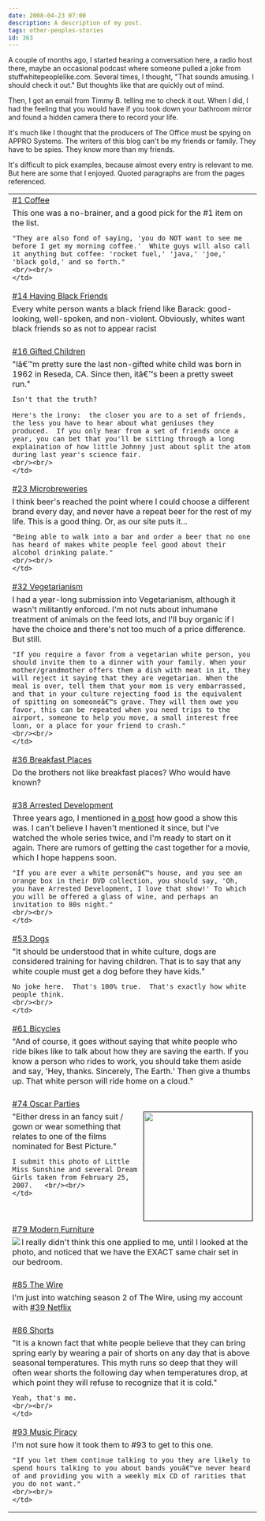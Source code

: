 ```yaml
---
date: 2008-04-23 07:00
description: A description of my post.
tags: other-peoples-stories
id: 363
---
```

A couple of months ago, I started hearing a conversation here, a radio host there, maybe an occasional podcast where someone pulled a joke from stuffwhitepeoplelike.com.  Several times, I thought, "That sounds amusing.  I should check it out."  But thoughts like that are quickly out of mind.

Then, I got an email from Timmy B. telling me to check it out.  When I did, I had the feeling that you would have if you took down your bathroom mirror and found a hidden camera there to record your life.

It's much like I thought that the producers of The Office must be spying on APPRO Systems.  The writers of this blog can't be my friends or family.  They have to be spies.  They know more than my friends.
<!--more-->
It's difficult to pick examples, because almost every entry is relevant to me.  But here are some that I enjoyed.  Quoted paragraphs are from the pages referenced.

<table align="center" border=0 cellspacing=0 cellpadding=0 width="90%">
<tr align="left" valign="middle">
	<td><a href="http://stuffwhitepeoplelike.wordpress.com/2008/01/18/1-coffee/" target="_blank">#1 Coffee</a></td>
</tr><tr>
	<td>This one was a no-brainer, and a good pick for the #1 item on the list.
	
	"They are also fond of saying, 'you do NOT want to see me before I get my morning coffee.'  White guys will also call it anything but coffee: 'rocket fuel,' 'java,' 'joe,' 'black gold,' and so forth."
	<br/><br/>
	</td>

</tr><tr>
	<td><a href="http://stuffwhitepeoplelike.wordpress.com/2008/01/21/14-having-black-friends/" target="_blank">#14 Having Black Friends</a></td>
</tr><tr>
	<td>Every white person wants a black friend like Barack: good-looking, well-spoken, and non-violent. Obviously, whites want black friends so as not to appear racist
	<br/><br/>
	</td>
</tr><tr>
	<td><a href="http://stuffwhitepeoplelike.wordpress.com/2008/01/22/17-gifted-children/" target="_blank">#16 Gifted Children</a> </td>
</tr><tr>
	<td>"Iâ€™m pretty sure the last non-gifted white child was born in 1962 in Reseda, CA. Since then, itâ€™s been a pretty sweet run."
	
	Isn't that the truth?
	
	Here's the irony:  the closer you are to a set of friends, the less you have to hear about what geniuses they produced.  If you only hear from a set of friends once a year, you can bet that you'll be sitting through a long explaination of how little Johnny just about split the atom during last year's science fair.
	<br/><br/>
	</td>
</tr><tr>
	<td><a href="http://stuffwhitepeoplelike.wordpress.com/2008/01/24/23-microbreweries/" target="_blank">#23 Microbreweries</a></td>
</tr><tr>
	<td>I think beer's reached the point where I could choose a different brand every day, and never have a repeat beer for the rest of my life.  This is a good thing.  Or, as our site puts it...
	
	"Being able to walk into a bar and order a beer that no one has heard of makes white people feel good about their alcohol drinking palate."
	<br/><br/>
	</td>
</tr><tr>
	<td><a href="http://stuffwhitepeoplelike.wordpress.com/2008/01/27/32-veganvegetarianism/" target="_blank">#32 Vegetarianism</a></td>
</tr><tr>
	<td>I had a year-long submission into Vegetarianism, although it wasn't militantly enforced.  I'm not nuts about inhumane treatment of animals on the feed lots, and I'll buy organic if I have the choice and there's not too much of a price difference.  But still.
	
	"If you require a favor from a vegetarian white person, you should invite them to a dinner with your family. When your mother/grandmother offers them a dish with meat in it, they will reject it saying that they are vegetarian. When the meal is over, tell them that your mom is very embarrassed, and that in your culture rejecting food is the equivalent of spitting on someoneâ€™s grave. They will then owe you favor, this can be repeated when you need trips to the airport, someone to help you move, a small interest free loan, or a place for your friend to crash."
	<br/><br/>
	</td>
</tr><tr>
	<td><a href="http://stuffwhitepeoplelike.wordpress.com/2008/01/28/36-breakfast-places/" target="_blank">#36 Breakfast Places</a></td>
</tr><tr>
	<td>Do the brothers not like breakfast places?  Who would have known?
	<br/><br/>
	</td>
</tr><tr>
	<td><a href="http://stuffwhitepeoplelike.wordpress.com/2008/01/29/38-arrested-development/" target="_blank">#38 Arrested Development</a></td>
</tr><tr>
	<td>Three years ago, I mentioned in <a href="http://theskinnyonbenny.com/blog2/archives/114">a post</a> how good a show this was.  I can't believe I haven't mentioned it since, but I've watched the whole series twice, and I'm ready to start on it again.  There are rumors of getting the cast together for a movie, which I hope happens soon.
	
	"If you are ever a white personâ€™s house, and you see an orange box in their DVD collection, you should say, 'Oh, you have Arrested Development, I love that show!' To which you will be offered a glass of wine, and perhaps an invitation to 80s night."
	<br/><br/>
	</td>
</tr><tr>
	<td><a href="http://stuffwhitepeoplelike.wordpress.com/2008/02/04/53-dogs/" target="_blank">#53 Dogs</a></td>
</tr><tr>
	<td>"It should be understood that in white culture, dogs are considered training for having children. That is to say that any white couple must get a dog before they have kids."
	
	No joke here.  That's 100% true.  That's exactly how white people think.
	<br/><br/>
	</td>
</tr><tr>
	<td><a href="http://stuffwhitepeoplelike.wordpress.com/2008/02/10/61-bicycles/" target="_blank">#61 Bicycles</a></td>
</tr><tr>
	<td>"And of course, it goes without saying that white people who ride bikes like to talk about how they are saving the earth. If you know a person who rides to work, you should take them aside and say, 'Hey, thanks. Sincerely, The Earth.' Then give a thumbs up. That white person will ride home on a cloud."
	<br/><br/>
	</td>
</tr><tr>
	<td><a href="http://stuffwhitepeoplelike.wordpress.com/2008/02/24/74-oscar-parties/" target="_blank">#74 Oscar Parties</a></td>
</tr><tr>
	<td><img src="http://theskinnyonbenny.com/img/gal/030%20-%20Oscar%20Party%202007/resIMG_20070225_1104.JPG" border ="1" align="right" width="220px"/>
"Either dress in an fancy suit / gown or wear something that relates to one of the films nominated for Best Picture."
	
	I submit this photo of Little Miss Sunshine and several Dream Girls taken from February 25, 2007.  	<br/><br/>
	</td>
</tr><tr>
	<td><a href="http://stuffwhitepeoplelike.wordpress.com/2008/03/02/79-modern-furniture/" target="_blank">#79 Modern Furniture</a></td>
</tr><tr>
	<td><img src="/img/chair.jpg" align="left">I really didn't think this one applied to me, until I looked at the photo, and noticed that we have the EXACT same chair set in our bedroom.  
	<br/><br/>
	</td>
</tr><tr>
	<td><a href="http://stuffwhitepeoplelike.wordpress.com/2008/03/09/85-the-wire/" target="_blank">#85 The Wire</a></td>
</tr><tr>
	<td>I'm just into watching season 2 of The Wire, using my account with <a href="http://stuffwhitepeoplelike.wordpress.com/2008/01/29/38-netflix/" target="_blank">#39 Netflix</a>
	<br/><br/>
	</td>
</tr><tr>
	<td><a href="http://stuffwhitepeoplelike.wordpress.com/2008/03/11/86-shorts/" target="_blank">#86 Shorts</a></td>
</tr><tr>
	<td>"It is a known fact that white people believe that they can bring spring early by wearing a pair of shorts on any day that is above seasonal temperatures. This myth runs so deep that they will often wear shorts the following day when temperatures drop, at which point they will refuse to recognize that it is cold."
	
	Yeah, that's me.
	<br/><br/>
	</td>
</tr><tr>
	<td><a href="http://stuffwhitepeoplelike.wordpress.com/2008/03/30/93-music-piracy/" target="_blank">#93 Music Piracy</a></td>
</tr><tr>
	<td>I'm not sure how it took them to #93 to get to this one.
	
	"If you let them continue talking to you they are likely to spend hours talking to you about bands youâ€™ve never heard of and providing you with a weekly mix CD of rarities that you do not want."
	<br/><br/>
	</td>
</tr>
</table>
